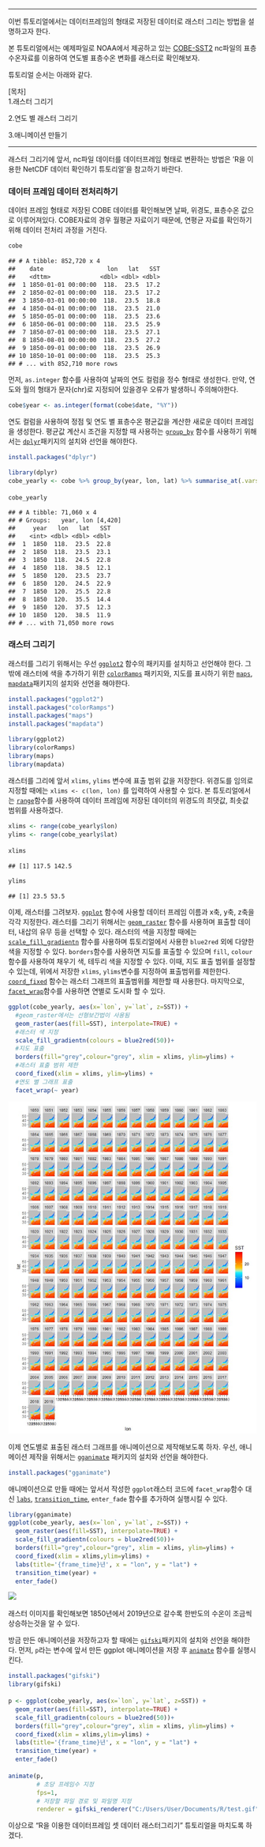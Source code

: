 ------------------------------------------------------------------------

이번 튜토리얼에서는 데이터프레임의 형태로 저장된 데이터로 래스터 그리는 방법을 설명하고자 한다.

본 튜토리얼에서는 예제파일로 NOAA에서 제공하고 있는 [COBE-SST2](https://psl.noaa.gov/data/gridded/data.cobe2.html) nc파일의 표층수온자료를 이용하여 연도별 표층수온 변화를 래스터로 확인해보자.

튜토리얼 순서는 아래와 같다.

\[목차\]  
1.래스터 그리기

2.연도 별 래스터 그리기

3.애니메이션 만들기

------------------------------------------------------------------------

래스터 그리기에 앞서, nc파일 데이터를 데이터프레임 형태로 변환하는 방법은 ’R을 이용한 NetCDF 데이터 확인하기 튜토리얼’을 참고하기 바란다.

### 데이터 프레임 데이터 전처리하기

데이터 프레임 형태로 저장된 COBE 데이터를 확인해보면 날짜, 위경도, 표층수온 값으로 이루어져있다. COBE자료의 경우 월평균 자료이기 때문에, 연평균 자료를 확인하기 위해 데이터 전처리 과정을 거친다.

``` r
cobe
```

    ## # A tibble: 852,720 x 4
    ##    date                  lon   lat   SST
    ##    <dttm>              <dbl> <dbl> <dbl>
    ##  1 1850-01-01 00:00:00  118.  23.5  17.2
    ##  2 1850-02-01 00:00:00  118.  23.5  17.2
    ##  3 1850-03-01 00:00:00  118.  23.5  18.8
    ##  4 1850-04-01 00:00:00  118.  23.5  21.0
    ##  5 1850-05-01 00:00:00  118.  23.5  23.6
    ##  6 1850-06-01 00:00:00  118.  23.5  25.9
    ##  7 1850-07-01 00:00:00  118.  23.5  27.1
    ##  8 1850-08-01 00:00:00  118.  23.5  27.2
    ##  9 1850-09-01 00:00:00  118.  23.5  26.9
    ## 10 1850-10-01 00:00:00  118.  23.5  25.3
    ## # ... with 852,710 more rows

먼저, `as.integer` 함수를 사용하여 날짜의 연도 컬럼을 정수 형태로 생성한다. 만약, 연도와 월의 형태가 문자(chr)로 지정되어 있을경우 오류가 발생하니 주의해야한다.

``` r
cobe$year <- as.integer(format(cobe$date, "%Y")) 
```

연도 컬럼을 사용하여 정점 및 연도 별 표층수온 평균값을 계산한 새로운 데이터 프레임을 생성한다. 평균값 계산시 조건을 지정할 때 사용하는 [`group_by`](https://www.rdocumentation.org/packages/dplyr/versions/0.7.8/topics/group_by) 함수를 사용하기 위해서는 [`dplyr`](https://www.rdocumentation.org/packages/dbplyr/versions/1.4.2)패키지의 설치와 선언을 해야한다.

``` r
install.packages("dplyr")
```

``` r
library(dplyr)
cobe_yearly <- cobe %>% group_by(year, lon, lat) %>% summarise_at(.vars = "SST", .funs=mean)

cobe_yearly
```

    ## # A tibble: 71,060 x 4
    ## # Groups:   year, lon [4,420]
    ##     year   lon   lat   SST
    ##    <int> <dbl> <dbl> <dbl>
    ##  1  1850  118.  23.5  22.8
    ##  2  1850  118.  23.5  23.1
    ##  3  1850  118.  24.5  22.8
    ##  4  1850  118.  38.5  12.1
    ##  5  1850  120.  23.5  23.7
    ##  6  1850  120.  24.5  22.9
    ##  7  1850  120.  25.5  22.8
    ##  8  1850  120.  35.5  14.4
    ##  9  1850  120.  37.5  12.3
    ## 10  1850  120.  38.5  11.9
    ## # ... with 71,050 more rows

### 래스터 그리기

래스터를 그리기 위해서는 우선
[`ggplot2`](https://www.rdocumentation.org/packages/ggplot2/versions/3.3.0) 함수의 패키지를 설치하고 선언해야 한다. 그 밖에 래스터에 색을 추가하기 위한 [`colorRamps`](https://www.rdocumentation.org/packages/colorRamps/versions/2.3) 패키지와, 지도를 표시하기 위한 [`maps`](https://www.rdocumentation.org/packages/maps/versions/3.3.0), [`mapdata`](https://www.rdocumentation.org/packages/mapdata/versions/2.3.0)패키지의 설치와 선언을 해야한다.

``` r
install.packages("ggplot2")
install.packages("colorRamps")
install.packages("maps")
install.packages("mapdata")
```

``` r
library(ggplot2)
library(colorRamps)
library(maps)
library(mapdata)
```

래스터를 그리에 앞서 `xlims`, `ylims` 변수에 표출 범위 값을 저장한다.
위경도를 임의로 지정할 때에는 `xlims <- c(lon, lon)` 를 입력하여 사용할 수 있다. 본 튜토리얼에서는 [`range`](https://www.rdocumentation.org/packages/base/versions/3.6.2/topics/range)함수를 사용하여 데이터 프레임에 저장된 데이터의 위경도의 최댓값, 최솟값 범위를 사용하겠다.

``` r
xlims <- range(cobe_yearly$lon)
ylims <- range(cobe_yearly$lat)

xlims
```

    ## [1] 117.5 142.5

``` r
ylims
```

    ## [1] 23.5 53.5

이제, 래스터를 그려보자.
[`ggplot`](https://www.rdocumentation.org/packages/ggplot2/versions/3.3.0/topics/ggplot) 함수에 사용할 데이터 프레임 이름과 x축, y축, z축을 각각 지정한다.
래스터를 그리기 위해서는 [`geom_raster`](https://www.rdocumentation.org/packages/ggplot2/versions/3.3.0/topics/geom_raster) 함수를 사용하며 표출할 데이터, 내삽의 유무 등을 선택할 수 있다. 래스터의 색을 지정할 때에는 [`scale_fill_gradientn`](https://www.rdocumentation.org/packages/ggplot2/versions/3.3.0/topics/scale_colour_gradient) 함수를 사용하며 튜토리얼에서 사용한 `blue2red` 외에 다양한 색을 지정할 수 있다. `borders`함수를 사용하면 지도를 표출할 수 있으며 `fill`, `colour` 함수를 사용하여 채우기 색, 테두리 색을 지정할 수 있다. 이때, 지도 표출 범위를 설정할 수 있는데, 위에서 저장한 `xlims`, `ylims`변수를 지정하여 표출범위를 제한한다. [`coord_fixed`](https://www.rdocumentation.org/packages/ggplot2/versions/3.3.0/topics/coord_fixed) 함수는 래스터 그래프의 표출범위를 제한할 때 사용한다. 마지막으로, [`facet_wrap`](https://www.rdocumentation.org/packages/ggplot2/versions/3.3.0/topics/facet_wrap)함수를 사용하면 연별로 도시화 할 수 있다.

``` r
ggplot(cobe_yearly, aes(x=`lon`, y=`lat`, z=SST)) +
  #geom_raster에서는 선형보간법이 사용됨
  geom_raster(aes(fill=SST), interpolate=TRUE) +
  #래스터 색 지정
  scale_fill_gradientn(colours = blue2red(50))+
  #지도 표출
  borders(fill="grey",colour="grey", xlim = xlims, ylim=ylims) +
  #래스터 표출 범위 제한
  coord_fixed(xlim = xlims, ylim=ylims) +
  #연도 별 그래프 표출
  facet_wrap(~ year)
```

![](images/sst_raster.jpg)

이제 연도별로 표출된 래스터 그래프를 애니메이션으로 제작해보도록 하자.
우선, 애니메이션 제작을 위해서는 [`gganimate`](https://www.rdocumentation.org/packages/gganimate/versions/1.0.5) 패키지의 설치와 선언을 해야한다.

``` r
install.packages("gganimate")
```

애니메이션으로 만들 때에는 앞서서 작성한 `ggplot`래스터 코드에 `facet_wrap`함수 대신 [`labs`](https://www.rdocumentation.org/packages/ggplot2/versions/3.3.0/topics/labs), [`transition_time`](https://www.rdocumentation.org/packages/gganimate/versions/1.0.5/topics/transition_time), `enter_fade` 함수를 추가하여 실행시킬 수 있다.

``` r
library(gganimate)
ggplot(cobe_yearly, aes(x=`lon`, y=`lat`, z=SST)) +
  geom_raster(aes(fill=SST), interpolate=TRUE) +
  scale_fill_gradientn(colours = blue2red(50))+
  borders(fill="grey",colour="grey", xlim = xlims, ylim=ylims) +
  coord_fixed(xlim = xlims,ylim=ylims) +
  labs(title='{frame_time}년', x = "lon", y = "lat") +
  transition_time(year) +
  enter_fade()
```

![](images/sst_raster_animation.gif)

래스터 이미지를 확인해보면 1850년에서 2019년으로 갈수록 한반도의 수온이 조금씩상승하는것을 알 수 있다.

방금 만든 애니메이션을 저장하고자 할 때에는 [`gifski`](https://www.rdocumentation.org/packages/gifski/versions/0.8.6/topics/gifski)패키지의
설치와 선언을 해야한다. 먼저, `p`라는 변수에 앞서 만든 ggplot 애니메이션을 저장 후 [`animate`](https://www.rdocumentation.org/packages/gganimate/versions/1.0.5/topics/animate) 함수를 실행시킨다.

``` r
install.packages("gifski")
library(gifski)

p <- ggplot(cobe_yearly, aes(x=`lon`, y=`lat`, z=SST)) +
  geom_raster(aes(fill=SST), interpolate=TRUE) +
  scale_fill_gradientn(colours = blue2red(50))+
  borders(fill="grey",colour="grey", xlim = xlims, ylim=ylims) +
  coord_fixed(xlim = xlims,ylim=ylims) +
  labs(title='{frame_time}년', x = "lon", y = "lat") +
  transition_time(year) +
  enter_fade()

animate(p, 
        # 초당 프레임수 지정
        fps=1, 
        # 저장할 파일 경로 및 파일명 지정
        renderer = gifski_renderer("C:/Users/User/Documents/R/test.gif"))
```

이상으로 “R을 이용한 데이터프레임 셋 데이터 래스터그리기” 튜토리얼을 마치도록 하겠다.
